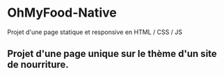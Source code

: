 # OhMyFood-Native
Projet d'une page statique et responsive en HTML / CSS / JS

## Projet d'une page unique sur le thème d'un site de nourriture.

